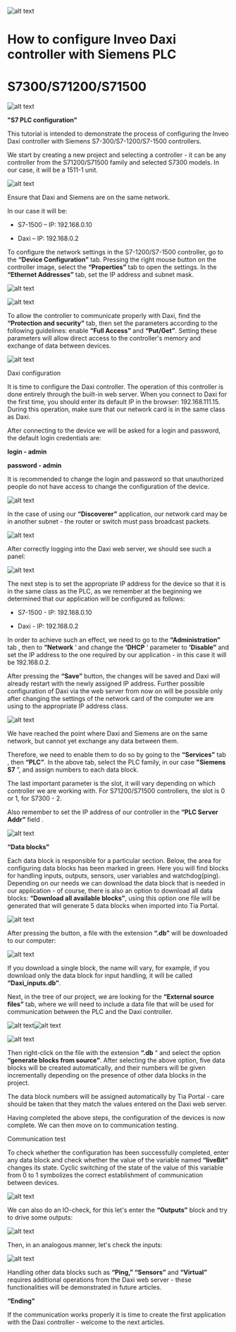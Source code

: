 
![alt text](image.png)
# **How to configure Inveo Daxi controller with Siemens PLC**

# **S7300/S71200/S71500**  

![alt text](image-1.png)

**"S7 PLC configuration"**

This tutorial is intended to demonstrate the process of configuring the Inveo Daxi controller with Siemens S7-300/S7-1200/S7-1500 controllers. 

We start by creating a new project and selecting a controller - it can be any controller from the S71200/S71500 family and selected S7300 models. In our case, it will be a 1511-1 unit.

![alt text](image-2.png)

Ensure that Daxi and Siemens are on the same network.

In our case it will be:

*   S7-1500 – IP: 192.168.0.10
    
*   Daxi – IP: 192.168.0.2
    

To configure the network settings in the S7-1200/S7-1500 controller, go to the **“Device Configuration”** tab. Pressing the right mouse button on the controller image, select the **“Properties”** tab to open the settings. In the **“Ethernet Addresses”** tab, set the IP address and subnet mask.

![alt text](image-3.png)

![alt text](image-4.png)

To allow the controller to communicate properly with Daxi, find the **“Protection and security”** tab, then set the parameters according to the following guidelines: enable **“Full Access”** and **“Put/Get”**. Setting these parameters will allow direct access to the controller's memory and exchange of data between devices.

![alt text](image-5.png)

Daxi configuration

It is time to configure the Daxi controller. The operation of this controller is done entirely through the built-in web server. When you connect to Daxi for the first time, you should enter its default IP in the browser: 192.168.111.15. During this operation, make sure that our network card is in the same class as Daxi.

After connecting to the device we will be asked for a login and password, the default login credentials are:

**login - admin**

**password - admin**

It is recommended to change the login and password so that unauthorized people do not have access to change the configuration of the device.

![alt text](image-6.png)

In the case of using our **“Discoverer”** application, our network card may be in another subnet - the router or switch must pass broadcast packets.

![alt text](image-7.png)

After correctly logging into the Daxi web server, we should see such a panel: 

![alt text](image-8.png)

The next step is to set the appropriate IP address for the device so that it is in the same class as the PLC, as we remember at the beginning we determined that our application will be configured as follows:

*   S7-1500 - IP: 192.168.0.10
    
*   Daxi - IP: 192.168.0.2
    

In order to achieve such an effect, we need to go to the **“Administration”** tab , then to **“Network** ‘ and change the **’DHCP** ‘ parameter to **’Disable”** and set the IP address to the one required by our application - in this case it will be 192.168.0.2.

After pressing the **“Save”** button, the changes will be saved and Daxi will already restart with the newly assigned IP address. Further possible configuration of Daxi via the web server from now on will be possible only after changing the settings of the network card of the computer we are using to the appropriate IP address class.

![alt text](administration.png)

We have reached the point where Daxi and Siemens are on the same network, but cannot yet exchange any data between them.

Therefore, we need to enable them to do so by going to the **“Services”** tab , then **“PLC”**. In the above tab, select the PLC family, in our case **"Siemens S7** ”, and assign numbers to each data block.

The last important parameter is the slot, it will vary depending on which controller we are working with. For S71200/S71500 controllers, the slot is 0 or 1, for S7300 - 2.

Also remember to set the IP address of our controller in the **“PLC Server Addr”** field .

![alt text](image-9.png)

**“Data blocks"**

Each data block is responsible for a particular section. Below, the area for configuring data blocks has been marked in green. Here you will find blocks for handling inputs, outputs, sensors, user variables and watchdog(ping). Depending on our needs we can download the data block that is needed in our application - of course, there is also an option to download all data blocks: **“Download all available blocks”**, using this option one file will be generated that will generate 5 data blocks when imported into Tia Portal.

![alt text](image-10.png)

After pressing the button, a file with the extension **“.db”** will be downloaded to our computer:

![alt text](image-11.png)

If you download a single block, the name will vary, for example, if you download only the data block for input handling, it will be called **“Daxi\_inputs.db”**.

Next, in the tree of our project, we are looking for the **“External source files”** tab, where we will need to include a data file that will be used for communication between the PLC and the Daxi controller.

![alt text](image-12.png)![alt text](image-13.png)

![alt text](image-14.png)

Then right-click on the file with the extension **“.db** “ and select the option **“generate blocks from source”**. After selecting the above option, five data blocks will be created automatically, and their numbers will be given incrementally depending on the presence of other data blocks in the project.

The data block numbers will be assigned automatically by Tia Portal - care should be taken that they match the values entered on the Daxi web server.

Having completed the above steps, the configuration of the devices is now complete. We can then move on to communication testing.

Communication test

To check whether the configuration has been successfully completed, enter any data block and check whether the value of the variable named **“liveBit”** changes its state. Cyclic switching of the state of the value of this variable from 0 to 1 symbolizes the correct establishment of communication between devices.

![alt text](image-15.png)

We can also do an IO-check, for this let's enter the **“Outputs”** block and try to drive some outputs:

![alt text](image-16.png)

Then, in an analogous manner, let's check the inputs:

![alt text](image-17.png)

Handling other data blocks such as **“Ping,” “Sensors”** and **“Virtual”** requires additional operations from the Daxi web server - these functionalities will be demonstrated in future articles.

**“Ending"**

If the communication works properly it is time to create the first application with the Daxi controller - welcome to the next articles.